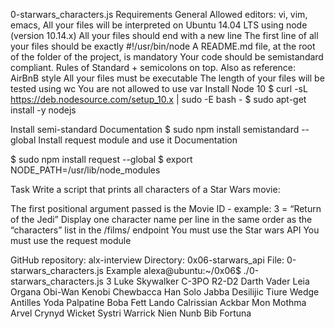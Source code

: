 0-starwars_characters.js
Requirements
General
Allowed editors: vi, vim, emacs, All your files will be interpreted on Ubuntu 14.04 LTS using node (version 10.14.x) All your files should end with a new line
The first line of all your files should be exactly #!/usr/bin/node
A README.md file, at the root of the folder of the project, is mandatory Your code should be semistandard compliant. Rules of Standard + semicolons on top. Also as reference: AirBnB style All your files must be executable The length of your files will be tested using wc You are not allowed to use var
Install Node 10
$ curl -sL https://deb.nodesource.com/setup_10.x | sudo -E bash - $ sudo apt-get install -y nodejs

Install semi-standard
Documentation $ sudo npm install semistandard --global
Install request module and use it
Documentation

$ sudo npm install request --global $ export NODE_PATH=/usr/lib/node_modules

Task
Write a script that prints all characters of a Star Wars movie:

The first positional argument passed is the Movie ID - example: 3 = “Return of the Jedi”
Display one character name per line in the same order as the “characters” list in the /films/ endpoint
You must use the Star wars API
You must use the request module

GitHub repository: alx-interview
Directory: 0x06-starwars_api
File: 0-starwars_characters.js
Example
alexa@ubuntu:~/0x06$ ./0-starwars_characters.js 3
Luke Skywalker
C-3PO
R2-D2
Darth Vader
Leia Organa
Obi-Wan Kenobi
Chewbacca
Han Solo
Jabba Desilijic Tiure
Wedge Antilles
Yoda
Palpatine
Boba Fett
Lando Calrissian
Ackbar
Mon Mothma
Arvel Crynyd
Wicket Systri Warrick
Nien Nunb
Bib Fortuna
